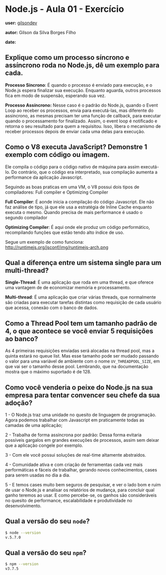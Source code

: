 # Node.js - Aula 01 - Exercício

**user:** [gilsondev](https://github.com/gilsondev)

**autor:** Gilson da Silva Borges Filho

**date:** 

## Explique como um processo síncrono e assíncrono roda no Node.js, dê um exemplo para cada.

**Processo Síncrono**: É quando o processo é enviado para execução, e o Node.js espera
finalizar sua execução. Enquanto aguarda, outros processos fica em modo de suspensão,
esperando sua vez.

**Processo Assíncrono:** Nesse caso é o padrão do Node.js, quando o Event Loop ao receber
os processos, envia para executá-las, mas diferente do assincrono, as mesmas precisam
ter uma função de callback, para executar quando o processamento for finalizado. Assim,
o event loop é notificado e retorna o seu resultado para quem a requisitou. Isso, libera
o mecanismo de receber processos depois de enviar cada uma delas para execução.


## Como o V8 executa JavaScript? Demonstre 1 exemplo com código ou imagem.

Ele compila o código para o código nativo de máquina para assim executá-lo. Do contrário,
que o código era interpretado, sua compilação aumenta a performance da aplicação Javascript.

Seguindo as boas praticas em uma VM, o V8 possui dois tipos de compiladores: Full compiler e Optimizing Compiler

**Full Compiler**: É aonde inicia a compilação do código Javascript. Ele não faz
análise de tipo, já que ele usa a estratégia de Inline Cache enquanto executa o
mesmo. Quando precisa de mais performance é usado o segundo compilador

**Optimizing Compiler**: É aqui onde ele produz um código performático, recompilando
funções que estão tendo alto índice de uso.

Segue um exemplo de como funciona: http://runtimejs.org/jsconf/img/runtimejs-arch.png


## Qual a diferença entre um sistema single para um multi-thread?

**Single-Thread**: É uma aplicação que roda em uma thread, e que oferece uma
vantagem de de economizar memória e processamento.

**Multi-thread**: É uma aplicação que criar várias threads, que normalmente são
criadas para executar tarefas distintas como requisição de cada usuário que
acessa, conexão com o banco de dados.

## Como a Thread Pool tem um tamanho padrão de 4, o que acontece se você enviar 5 requisições ao banco?

As 4 primeiras requisições enviadas será alocadas na thread pool, mas a quinta estará
no queue list. Mas esse tamanho pode ser mudado passando o valor para uma variável de
ambiente com o nome `UV_THREADPOOL_SIZE`, em que vai ser o tamanho desse pool. Lembrando,
que na documentação mostra que o máximo suportado é de 128.

## Como você venderia o peixe do **Node.js** na sua empresa para tentar convencer seu chefe da sua adoção?

1 - O Node.js traz uma unidade no quesito de linguagem de programação. Agora podemos trabalhar com 
Javascript em praticamente todas as camadas de uma aplicação;

2 - Trabalha de forma assíncrona por padrão: Dessa forma evitaria possíveis gargalos em grandes
execuções de processos, assim sem deixar que a aplicação congele por exemplo.

3 - Com ele você possui soluções de real-time altamente abstraídos.

4 - Comunidade ativa e com criação de ferramentas cada vez mais performáticas e fáceis de trabalhar,
gerando novos conhecimentos, cases para serem usadas no dia a dia.

5 - E temos cases muito bem seguros de pesquisar, e ver o lado bom e ruim de usar o Node.js e analisar
os relatórios de mudança, para concluir qual ganho teremos ao usar. E como percebe-se, os ganhos são
consideráveis no quesito de performance, escalabilidade e produtividade no desenvolvimento.

## Qual a versão do seu `node`?

```bash
$ node --version
v.5.7.0
```

## Qual a versão do seu `npm`?

```bash
$ npm --version
v3.7.5
```
